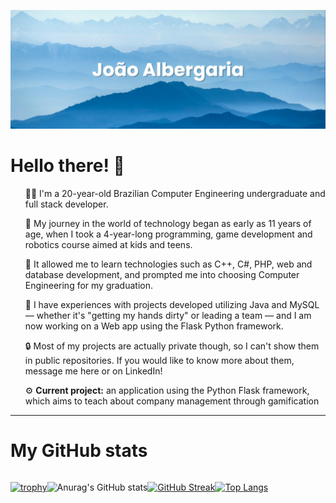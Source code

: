 [![MasterHead](banner(1).png)](https://github.com/Jvab1609)

<h1>Hello there! 👋</h1>
<ul>👨‍💻 I'm a 20-year-old Brazilian Computer Engineering undergraduate and full stack developer.<br></ul>
<ul>🌱 My journey in the world of technology began as early as 11 years of age, when I took a 4-year-long programming, game development and robotics course aimed at kids and teens.<br></ul>
<ul>🤖 It allowed me to learn technologies such as C++, C#, PHP, web and database development, and prompted me into choosing Computer Engineering for my graduation.</ul>
<ul>🧠 I have experiences with projects developed utilizing Java and MySQL — whether it's "getting my hands dirty" or leading a team — and I am now working on a Web app using the Flask Python framework.</ul>
<ul>🔒 Most of my projects are actually private though, so I can't show them in public repositories. If you would like to know more about them, message me here or on LinkedIn!</ul>
<ul>⚙️ <b>Current project:</b> an application using the Python Flask framework, which aims to teach about company management through gamification</ul>
<hr>
<h1>My GitHub stats</h1>
<div style="align-content: center; display: flex">

[![trophy](https://github-profile-trophy.vercel.app/?username=Jvab1609&theme=algolia&title=-Stars,-Followers,-Reviews,-Issues)](https://github.com/ryo-ma/github-profile-trophy)

![Anurag's GitHub stats](https://github-readme-stats-jvab1609s-projects.vercel.app/api?username=Jvab1609&show_icons=true&theme=holi&rank_icon=github&show=prs_merged_percentage)

[![GitHub Streak](https://github-readme-streak-stats.herokuapp.com/?user=Jvab1609&theme=holi-theme)](https://git.io/streak-stats)

[![Top Langs](https://github-readme-stats-jvab1609s-projects.vercel.app/api/top-langs/?username=Jvab1609&langs_count=10&theme=holi)](https://github.com/anuraghazra/github-readme-stats)
</div>




<!-- [![Anurag's GitHub stats](https://github-readme-stats.vercel.app/api?username=Jvab1609)](https://github.com/anuraghazra/github-readme-stats) -->
<!--
**Jvab1609/Jvab1609** is a ✨ _special_ ✨ repository because its `README.md` (this file) appears on your GitHub profile.

Here are some ideas to get you started:

- 🔭 I’m currently working on ...
- 🌱 I’m currently learning ...
- 👯 I’m looking to collaborate on ...
- 🤔 I’m looking for help with ...
- 💬 Ask me about ...
- 📫 How to reach me: ...
- 😄 Pronouns: ...
- ⚡ Fun fact: ...
-->
